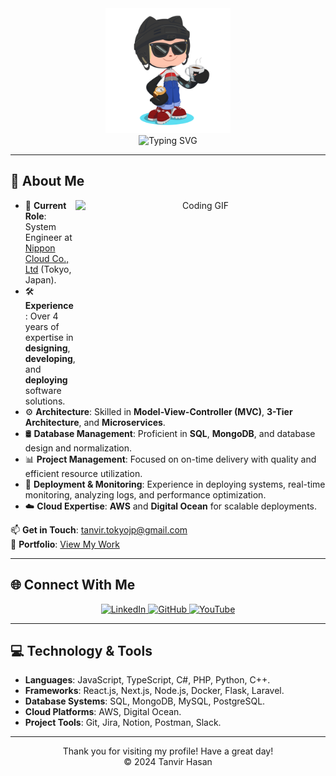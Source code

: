 <div align="center">
    <img src="https://raw.githubusercontent.com/AhmedFathyDev/AhmedFathyDev/main/GitHub.png" alt="GitHub Octocat Drinking a Cup of Coffee" height="200">
</div>
<div align="center">
    <img src="https://readme-typing-svg.herokuapp.com?color=%236FDA44&size=32&center=true&vCenter=true&width=600&height=50&lines=Welcome+to+My+GitHub+Profile;I'm+Tanvir+Hasan;System+Engineer+%7C+Full-Stack+Developer;Open-Source+Contributor+%7C+Problem+Solver;Innovating+with+Technology" alt="Typing SVG" />
</div>

---

## 👋 About Me

<a target="_blank" align="center">
  <img align="right" top="500" height="300" width="400" alt="Coding GIF" src="https://media.giphy.com/media/SWoSkN6DxTszqIKEqv/giphy.gif">
</a>

- 🔭 **Current Role**: System Engineer at [Nippon Cloud Co., Ltd](https://www.nipponcloud.com/) (Tokyo, Japan).  
- 🛠️ **Experience**: Over 4 years of expertise in **designing**, **developing**, and **deploying** software solutions.  
- ⚙️ **Architecture**: Skilled in **Model-View-Controller (MVC)**, **3-Tier Architecture**, and **Microservices**.  
- 🛢️ **Database Management**: Proficient in **SQL**, **MongoDB**, and database design and normalization.  
- 📊 **Project Management**: Focused on on-time delivery with quality and efficient resource utilization.  
- 🌱 **Deployment & Monitoring**: Experience in deploying systems, real-time monitoring, analyzing logs, and performance optimization.  
- ☁️ **Cloud Expertise**: **AWS** and **Digital Ocean** for scalable deployments.  

📫 **Get in Touch**: [tanvir.tokyojp@gmail.com](mailto:tanvir.tokyojp@gmail.com)  
📄 **Portfolio**: [View My Work](https://tanvir-hasan-tanshen.com/)  

---

## 🌐 Connect With Me  

<div align="center">
    <a href="https://www.linkedin.com/in/tanvirhasantanshen/" target="_blank">
        <img src="https://img.icons8.com/doodle/40/000000/linkedin--v2.png" alt="LinkedIn">
    </a>
    <a href="https://github.com/tanvirhasan2019" target="_blank">
        <img src="https://img.icons8.com/doodle/40/000000/github--v1.png" alt="GitHub">
    </a>
    <a href="https://www.youtube.com/playlist?list=PLFRcSjcCh8K4Buy_Oze2qJdx91Jb6kGtX" target="_blank">
        <img src="https://img.icons8.com/doodle/40/000000/youtube--v2.png" alt="YouTube">
    </a>
   <a href="https://tanvir-hasan-tanshen.com" target="_blank">
    <i class="fa-solid fa-briefcase"></i>
   </a>
</div>

---

## 💻 Technology & Tools  

- **Languages**: JavaScript, TypeScript, C#, PHP, Python, C++.  
- **Frameworks**: React.js, Next.js, Node.js, Docker, Flask, Laravel.  
- **Database Systems**: SQL, MongoDB, MySQL, PostgreSQL.  
- **Cloud Platforms**: AWS, Digital Ocean.  
- **Project Tools**: Git, Jira, Notion, Postman, Slack.  

---

<div align="center">
  Thank you for visiting my profile!  
  Have a great day!  
  <br/>
  &copy; 2024 Tanvir Hasan
</div>
